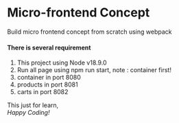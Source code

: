 # Micro-frontend Concept
Build micro frontend concept from scratch using webpack

<h4>There is several requirement</h4>
<ol>
  <li>This project using Node v18.9.0</li>
  <li>Run all page using npm run start, note : container first!</li>
  <li>container in port 8080</li>
  <li>products in port 8081</li>
  <li>carts in port 8082</li>
</ol>

This just for learn, <br>
<i>Happy Coding!</i>
